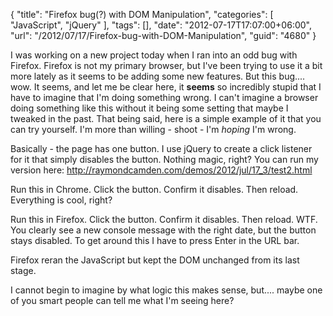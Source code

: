 {
	"title": "Firefox bug(?) with DOM Manipulation",
	"categories": [
		"JavaScript",
		"jQuery"
	],
	"tags": [],
	"date": "2012-07-17T17:07:00+06:00",
	"url": "/2012/07/17/Firefox-bug-with-DOM-Manipulation",
	"guid": "4680"
}

I was working on a new project today when I ran into an odd bug with Firefox. Firefox is not my primary browser, but I've been trying to use it a bit more lately as it seems to be adding some new features. But this bug.... wow. It seems, and let me be clear here, it <b>seems</b> so incredibly stupid that I have to imagine that I'm doing something wrong. I can't imagine a browser doing something like this without it being some setting that maybe I tweaked in the past. That being said, here is a simple example of it that you can try yourself. I'm more than willing - shoot - I'm <i>hoping</i> I'm wrong.

<script src="https://gist.github.com/3131732.js?file=gistfile1.html"></script>

Basically - the page has one button. I use jQuery to create a click listener for it that simply disables the button. Nothing magic, right? You can run my version here: <a href="http://raymondcamden.com/demos/2012/jul/17_3/test2.html">http://raymondcamden.com/demos/2012/jul/17_3/test2.html</a>

Run this in Chrome. Click the button. Confirm it disables. Then reload. Everything is cool, right?

Run this in Firefox. Click the button. Confirm it disables. Then reload. WTF. You clearly see a new console message with the right date, but the button stays disabled. To get around this I have to press Enter in the URL bar. 

Firefox reran the JavaScript but kept the DOM unchanged from its last stage.

I cannot begin to imagine by what logic this makes sense, but.... maybe one of you smart people can tell me what I'm seeing here?